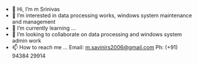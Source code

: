 - 👋 Hi, I’m m Srinivas 
- 👀 I’m interested in data processing works, windows system maintenance and management 
- 🌱 I’m currently learning ...
- 💞️ I’m looking to collaborate on data processing and windows system admin work 
- 📫 How to reach me ...
Email: m.savinirs2006@gmail.com
Ph: (+91) 94384 29914
<!---
msavinirs/msavinirs is a ✨ special ✨ repository because its `README.md` (this file) appears on your GitHub profile.
You can click the Preview link to take a look at your changes.
--->
